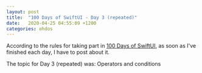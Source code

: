 ```yaml
---
layout: post
title:  "100 Days of SwiftUI - Day 3 (repeated)"
date:   2020-04-25 04:55:09 +1200
categories: ohdos
---
```

According to the rules for taking part in [100 Days of SwiftUI](https://www.hackingwithswift.com/100/swiftui), as soon as I've finished each day, I have to post about it.

The topic for Day 3 (repeated) was: Operators and conditions
